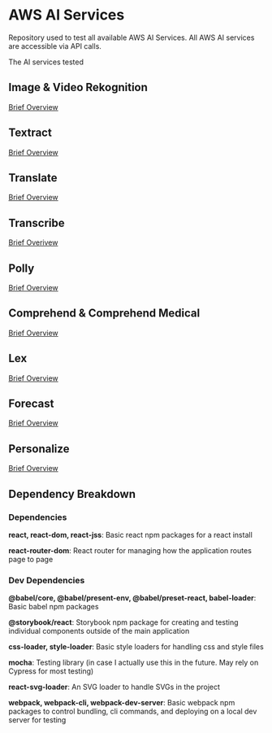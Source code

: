 # AWS AI Services
Repository used to test all available AWS AI Services.
All AWS AI services are accessible via API calls.

The AI services tested

## Image & Video Rekognition
[Brief Overview](https://aws.amazon.com/rekognition/)

## Textract
[Brief Overview](https://aws.amazon.com/textract/)

## Translate 
[Brief Overview](https://aws.amazon.com/translate/)

## Transcribe
[Brief Overivew](https://aws.amazon.com/transcribe/)

## Polly 
[Brief Overview](https://aws.amazon.com/polly/)

## Comprehend & Comprehend Medical 
[Brief Overview](https://aws.amazon.com/comprehend/)

## Lex
[Brief Overview](https://aws.amazon.com/lex/)

## Forecast 
[Brief Overview](https://aws.amazon.com/forecast/)

## Personalize
[Brief Overview](https://aws.amazon.com/personalize/)

## Dependency Breakdown

### Dependencies

**react, react-dom, react-jss**: Basic react npm packages for a react install

**react-router-dom**: React router for managing how the application routes page to page

### Dev Dependencies

**@babel/core, @babel/present-env, @babel/preset-react, babel-loader**: Basic babel npm packages

**@storybook/react**: Storybook npm package for creating and testing individual components outside of the main application

**css-loader, style-loader**: Basic style loaders for handling css and style files

**mocha**: Testing library (in case I actually use this in the future. May rely on Cypress for most testing)

**react-svg-loader**: An SVG loader to handle SVGs in the project

**webpack, webpack-cli, webpack-dev-server**: Basic webpack npm packages to control bundling, cli commands, and deploying on a local dev server for testing